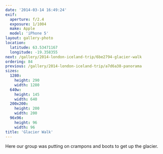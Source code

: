 ```yaml
---
date: '2014-03-14 16:49:24'
exif:
  aperture: f/2.4
  exposure: 1/1004
  make: Apple
  model: 'iPhone 5'
layout: gallery-photo
location:
  latitude: 63.53471167
  longitude: -19.358355
next: /gallery/2014-london-iceland-trip/6be2794-glacier-walk
ordering: 84
previous: /gallery/2014-london-iceland-trip/a7d6a38-panorama
sizes:
  1280:
    height: 290
    width: 1280
  640w:
    height: 145
    width: 640
  200x200:
    height: 200
    width: 200
  96x96:
    height: 96
    width: 96
title: 'Glacier Walk'
---
```


Here our group was putting on crampons and boots to get up the glacier.
